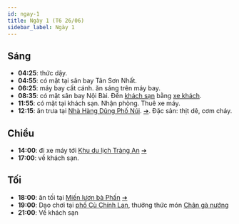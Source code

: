 ```yaml
---
id: ngay-1
title: Ngày 1 (T6 26/06)
sidebar_label: Ngày 1
---
```



## Sáng

- **04:25**: thức dậy.
- **04:55**: có mặt tại sân bay Tân Sơn Nhất.
- **06:25**: máy bay cất cánh. ăn sáng trên máy bay.
- **08:35**: có mặt sân bay Nội Bài. Đến [khách sạn](phu-luc#khách-sạn) bằng [xe khách](phu-luc#xe-khách).
- **11:55**: có mặt tại khách sạn. Nhận phòng. Thuê xe máy.
- **12:15**: ăn trưa tại [Nhà Hàng Dũng Phố Núi](https://goo.gl/maps/edGpFGgac88A5XEq8). [&#10132;](an-uong/de-com-chay). Đặc sản: thịt dê, cơm cháy.


## Chiều

- **14:00**: đi xe máy tới [Khu du lịch Tràng An](https://goo.gl/maps/LEKEBU3X1qwkxZHt5) [&#10132;](tham-quan/trang-an)
- **17:00**: về khách sạn.


## Tối

- **18:00**: ăn tối tại [Miến lươn bà Phấn](https://goo.gl/maps/u9QpcFtCYAdftiUY8) [&#10132;](an-uong/mien-luon)
- **19:00**: Dạo chơi tại [phố Cù Chính Lan](https://goo.gl/maps/Ep3HFwNpCowTYByg7), thưởng thức món [Chân gà nướng](https://goo.gl/maps/qwhP2rPpS5Pv2bps7)
- **21:00**: Về khách sạn
